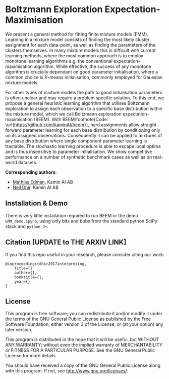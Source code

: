 # Boltzmann Exploration Expectation-Maximisation

We present a general method for fitting finite mixture models (FMM). Learning in a mixture model consists of finding the most likely cluster assignment for each data-point, as well as finding the parameters of the clusters themselves. In many mixture models this is difficult with current learning methods, where the most common approach is to employ monotone learning algorithms e.g. the conventional expectation-maximisation algorithm. While effective, the success of any monotone algorithm is crucially dependant on good parameter initialisation, where a common choice is $K$-means initialisation, commonly employed for Gaussian mixture models.

For other types of mixture models the path to good initialisation parameters is often unclear and may require a problem specific solution. To this end, we propose a general heuristic learning algorithm that utilises Boltzmann exploration to assign each observation to a specific base distribution within the mixture model, which we call Boltzmann exploration expectation-maximisation (BEEM). With BEEM\footnote{Code: \url{https://github.com/kaminAI/beem}}, hard assignments allow straight forward parameter learning for each base distribution by conditioning only on its assigned observations. Consequently it can be applied to mixtures of any base distribution where single component parameter learning is tractable. The stochastic learning procedure is able to escape local optima and is thus insensitive to parameter initialisation. We show competitive performance on a number of synthetic benchmark cases as well as on real-world datasets.

**Corresponding authors**:

* [Mathias Edman](mathias@kamin.ai), Kamin AI AB
* [Neil Dhir](neil@kamin.ai), Kamin AI AB

## Installation & Demo

There is very little installation required to run BEEM or the demo `GMM_demo.ipynb`, using only bits and bobs from the standard python SciPy stack and `python 3+`.

## Citation [UPDATE to THE ARXIV LINK]

If you find this repo useful in your research, please consider citing our work:

    @inproceedings{dhir2017interpreting,
        title={} 
        author={},
        booktitle={},
        year={}
    }


## License

This program is free software; you can redistribute it and/or modify it under the terms of the GNU General Public License as published by the Free Software Foundation; either version 3 of the License, or (at your option) any later version.

This program is distributed in the hope that it will be useful, but WITHOUT ANY WARRANTY; without even the implied warranty of MERCHANTABILITY or FITNESS FOR A PARTICULAR PURPOSE. See the GNU General Public License for more details.

You should have received a copy of the GNU General Public License along with this program. If not, see  <http://www.gnu.org/licenses/>.
